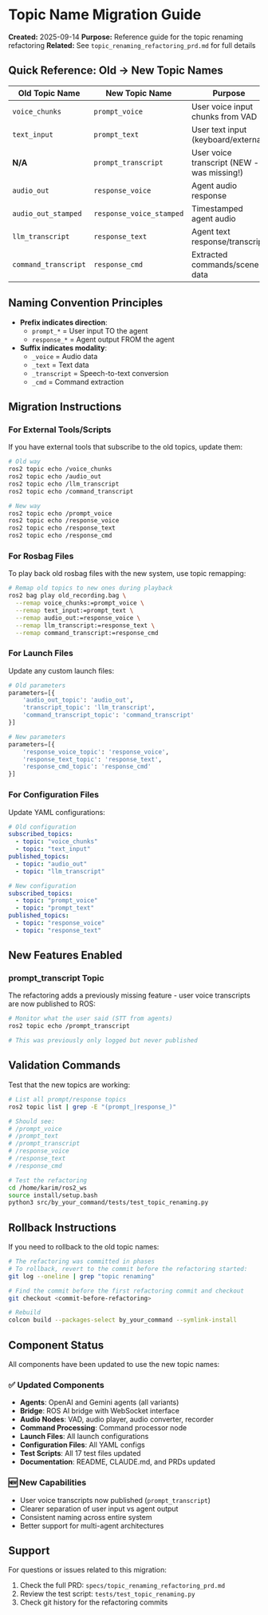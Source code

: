 # Topic Name Migration Guide

**Created:** 2025-09-14
**Purpose:** Reference guide for the topic renaming refactoring
**Related:** See `topic_renaming_refactoring_prd.md` for full details

## Quick Reference: Old → New Topic Names

| Old Topic Name | New Topic Name | Purpose |
|---------------|---------------|---------|
| `voice_chunks` | `prompt_voice` | User voice input chunks from VAD |
| `text_input` | `prompt_text` | User text input (keyboard/external) |
| **N/A** | `prompt_transcript` | User voice transcript (NEW - was missing!) |
| `audio_out` | `response_voice` | Agent audio response |
| `audio_out_stamped` | `response_voice_stamped` | Timestamped agent audio |
| `llm_transcript` | `response_text` | Agent text response/transcript |
| `command_transcript` | `response_cmd` | Extracted commands/scene data |

## Naming Convention Principles

- **Prefix indicates direction**:
  - `prompt_*` = User input TO the agent
  - `response_*` = Agent output FROM the agent
- **Suffix indicates modality**:
  - `_voice` = Audio data
  - `_text` = Text data
  - `_transcript` = Speech-to-text conversion
  - `_cmd` = Command extraction

## Migration Instructions

### For External Tools/Scripts

If you have external tools that subscribe to the old topics, update them:

```bash
# Old way
ros2 topic echo /voice_chunks
ros2 topic echo /audio_out
ros2 topic echo /llm_transcript
ros2 topic echo /command_transcript

# New way
ros2 topic echo /prompt_voice
ros2 topic echo /response_voice
ros2 topic echo /response_text
ros2 topic echo /response_cmd
```

### For Rosbag Files

To play back old rosbag files with the new system, use topic remapping:

```bash
# Remap old topics to new ones during playback
ros2 bag play old_recording.bag \
  --remap voice_chunks:=prompt_voice \
  --remap text_input:=prompt_text \
  --remap audio_out:=response_voice \
  --remap llm_transcript:=response_text \
  --remap command_transcript:=response_cmd
```

### For Launch Files

Update any custom launch files:

```python
# Old parameters
parameters=[{
    'audio_out_topic': 'audio_out',
    'transcript_topic': 'llm_transcript',
    'command_transcript_topic': 'command_transcript'
}]

# New parameters
parameters=[{
    'response_voice_topic': 'response_voice',
    'response_text_topic': 'response_text',
    'response_cmd_topic': 'response_cmd'
}]
```

### For Configuration Files

Update YAML configurations:

```yaml
# Old configuration
subscribed_topics:
  - topic: "voice_chunks"
  - topic: "text_input"
published_topics:
  - topic: "audio_out"
  - topic: "llm_transcript"

# New configuration
subscribed_topics:
  - topic: "prompt_voice"
  - topic: "prompt_text"
published_topics:
  - topic: "response_voice"
  - topic: "response_text"
```

## New Features Enabled

### prompt_transcript Topic
The refactoring adds a previously missing feature - user voice transcripts are now published to ROS:

```bash
# Monitor what the user said (STT from agents)
ros2 topic echo /prompt_transcript

# This was previously only logged but never published
```

## Validation Commands

Test that the new topics are working:

```bash
# List all prompt/response topics
ros2 topic list | grep -E "(prompt_|response_)"

# Should see:
# /prompt_voice
# /prompt_text
# /prompt_transcript
# /response_voice
# /response_text
# /response_cmd

# Test the refactoring
cd /home/karim/ros2_ws
source install/setup.bash
python3 src/by_your_command/tests/test_topic_renaming.py
```

## Rollback Instructions

If you need to rollback to the old topic names:

```bash
# The refactoring was committed in phases
# To rollback, revert to the commit before the refactoring started:
git log --oneline | grep "topic renaming"

# Find the commit before the first refactoring commit and checkout
git checkout <commit-before-refactoring>

# Rebuild
colcon build --packages-select by_your_command --symlink-install
```

## Component Status

All components have been updated to use the new topic names:

### ✅ Updated Components
- **Agents**: OpenAI and Gemini agents (all variants)
- **Bridge**: ROS AI bridge with WebSocket interface
- **Audio Nodes**: VAD, audio player, audio converter, recorder
- **Command Processing**: Command processor node
- **Launch Files**: All launch configurations
- **Configuration Files**: All YAML configs
- **Test Scripts**: All 17 test files updated
- **Documentation**: README, CLAUDE.md, and PRDs updated

### 🆕 New Capabilities
- User voice transcripts now published (`prompt_transcript`)
- Clearer separation of user input vs agent output
- Consistent naming across entire system
- Better support for multi-agent architectures

## Support

For questions or issues related to this migration:
1. Check the full PRD: `specs/topic_renaming_refactoring_prd.md`
2. Review the test script: `tests/test_topic_renaming.py`
3. Check git history for the refactoring commits